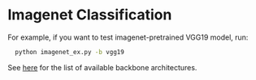 # Imagenet Classification
For example, if you want to test imagenet-pretrained VGG19 model, run:
```bash
  python imagenet_ex.py -b vgg19
``` 
See [here](https://github.com/nearthlab/image-segmentation/blob/master/README.md) for the list of available backbone architectures.